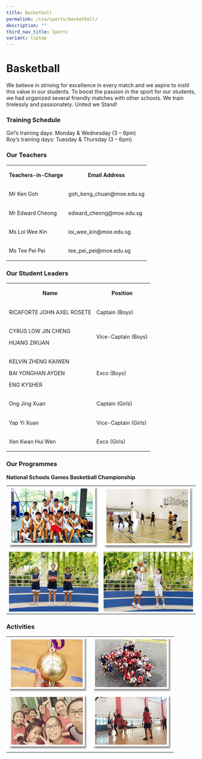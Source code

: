 ```yaml
---
title: Basketball
permalink: /cca/sports/basketball/
description: ""
third_nav_title: Sports
variant: tiptap
---
```

<h1><strong>Basketball</strong></h1>
<p>We believe in striving for excellence in every match and we aspire to
instil this value in our students. To boost the passion in the sport for
our students, we had organized several friendly matches with other schools.
We train tirelessly and passionately. United we Stand!</p>
<h3><strong>Training Schedule</strong></h3>
<p>Girl’s training days: Monday &amp; Wednesday (3 – 6pm)
<br>Boy’s training days: Tuesday &amp; Thursday (3 – 6pm)</p>
<h3><strong>Our Teachers</strong></h3>
<table style="minWidth: 50px">
<colgroup>
<col>
<col>
</colgroup>
<tbody>
<tr>
<th rowspan="1" colspan="1">
<p>Teachers-in-Charge</p>
</th>
<th rowspan="1" colspan="1">
<p>Email Address</p>
</th>
</tr>
<tr>
<td rowspan="1" colspan="1">
<p>Mr Ken Goh</p>
</td>
<td rowspan="1" colspan="1">
<p>goh_keng_chuan@moe.edu.sg</p>
</td>
</tr>
<tr>
<td rowspan="1" colspan="1">
<p>Mr Edward Cheong</p>
</td>
<td rowspan="1" colspan="1">
<p>edward_cheong@moe.edu.sg</p>
</td>
</tr>
<tr>
<td rowspan="1" colspan="1">
<p>Ms Loi Wee Kin</p>
</td>
<td rowspan="1" colspan="1">
<p>loi_wee_kin@moe.edu.sg</p>
</td>
</tr>
<tr>
<td rowspan="1" colspan="1">
<p>Ms Tee Pei Pei</p>
</td>
<td rowspan="1" colspan="1">
<p>tee_pei_pei@moe.edu.sg</p>
</td>
</tr>
</tbody>
</table>
<h3><strong>Our Student Leaders</strong></h3>
<table style="minWidth: 50px">
<colgroup>
<col>
<col>
</colgroup>
<tbody>
<tr>
<th rowspan="1" colspan="1">
<p>Name</p>
</th>
<th rowspan="1" colspan="1">
<p>Position</p>
</th>
</tr>
<tr>
<td rowspan="1" colspan="1">
<p>RICAFORTE JOHN AXEL ROSETE</p>
</td>
<td rowspan="1" colspan="1">
<p>Captain (Boys)</p>
</td>
</tr>
<tr>
<td rowspan="1" colspan="1">
<p>CYRUS LOW JIN CHENG</p>
<p>HUANG ZIKUAN</p>
</td>
<td rowspan="1" colspan="1">
<p>Vice-Captain (Boys)</p>
</td>
</tr>
<tr>
<td rowspan="1" colspan="1">
<p>KELVIN ZHENG KAIWEN</p>
<p>BAI YONGHAN AYDEN</p>
<p>ENG KYSHER</p>
</td>
<td rowspan="1" colspan="1">
<p>Exco (Boys)</p>
</td>
</tr>
<tr>
<td rowspan="1" colspan="1">
<p>Ong Jing Xuan</p>
</td>
<td rowspan="1" colspan="1">
<p>Captain (Girls)</p>
</td>
</tr>
<tr>
<td rowspan="1" colspan="1">
<p>Yap Yi Xuan</p>
</td>
<td rowspan="1" colspan="1">
<p>Vice-Captain (Girls)</p>
</td>
</tr>
<tr>
<td rowspan="1" colspan="1">
<p>Xen Kwan Hui Wen</p>
</td>
<td rowspan="1" colspan="1">
<p>Exco (Girls)</p>
</td>
</tr>
</tbody>
</table>
<h3><strong>Our Programmes</strong></h3>
<p><strong>National Schools Games Basketball Championship</strong>
</p>
<table style="minWidth: 50px">
<colgroup>
<col>
<col>
</colgroup>
<tbody>
<tr>
<td rowspan="1" colspan="1">
<div class="isomer-image-wrapper">
<img style="width: 100%" height="auto" width="100%" alt="" src="/images/Cca/Basketball/bball_boys02.png">
</div>
</td>
<td rowspan="1" colspan="1">
<div class="isomer-image-wrapper">
<img style="width: 100%" height="auto" width="100%" alt="" src="/images/Cca/Basketball/bball_boys04.png">
</div>
</td>
</tr>
<tr>
<td rowspan="1" colspan="1">
<div class="isomer-image-wrapper">
<img style="width: 100%" height="auto" width="100%" alt="" src="/images/Cca/Basketball/Our%20new%20leaders.jpg">
</div>
</td>
<td rowspan="1" colspan="1">
<div class="isomer-image-wrapper">
<img style="width: 100%" height="auto" width="100%" alt="" src="/images/Cca/Basketball/Together%20we%20will%20achieve%20our%20goals.jpg">
</div>
</td>
</tr>
</tbody>
</table>
<h3><strong>Activities</strong></h3>
<table style="minWidth: 50px">
<colgroup>
<col>
<col>
</colgroup>
<tbody>
<tr>
<td rowspan="1" colspan="1">
<div class="isomer-image-wrapper">
<img style="width: 100%" height="auto" width="100%" alt="" src="/images/Cca/Basketball/bball_boys06.png">
</div>
</td>
<td rowspan="1" colspan="1">
<div class="isomer-image-wrapper">
<img style="width: 100%" height="auto" width="100%" alt="" src="/images/Cca/Basketball/bball_girls01.png">
</div>
</td>
</tr>
<tr>
<td rowspan="1" colspan="1">
<div class="isomer-image-wrapper">
<img style="width: 100%" height="auto" width="100%" alt="" src="/images/Cca/Basketball/bball_girls03.png">
</div>
</td>
<td rowspan="1" colspan="1">
<div class="isomer-image-wrapper">
<img style="width: 100%" height="auto" width="100%" alt="" src="/images/Cca/Basketball/bball_girls05.png">
</div>
</td>
</tr>
</tbody>
</table>
<p></p>